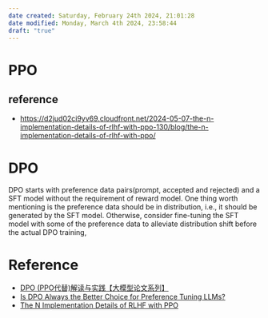 ```yaml
---
date created: Saturday, February 24th 2024, 21:01:28
date modified: Monday, March 4th 2024, 23:58:44
draft: "true"
---
```



# PPO

## reference

- https://d2jud02ci9yv69.cloudfront.net/2024-05-07-the-n-implementation-details-of-rlhf-with-ppo-130/blog/the-n-implementation-details-of-rlhf-with-ppo/



# DPO

DPO starts with preference data pairs(prompt, accepted and rejected) and a SFT model without the requirement of reward model. One thing worth mentioning is the preference data should be in distribution, i.e., it should be generated by the SFT model. Otherwise, consider fine-tuning the SFT model with some of the preference data to alleviate distribution shift before the actual DPO training,

# Reference

- [DPO (PPO代替)解读与实践【大模型论文系列】](https://zhuanlan.zhihu.com/p/655421669)
- [Is DPO Always the Better Choice for Preference Tuning LLMs?](https://deci.ai/blog/dpo-preference-tuning-llms/)
- [The N Implementation Details of RLHF with PPO](https://d2jud02ci9yv69.cloudfront.net/2024-05-07-the-n-implementation-details-of-rlhf-with-ppo-130/blog/the-n-implementation-details-of-rlhf-with-ppo/)